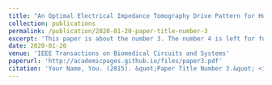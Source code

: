 ```yaml
---
title: "An Optimal Electrical Impedance Tomography Drive Pattern for Human-Computer Interaction Applications"
collection: publications
permalink: /publication/2020-01-20-paper-title-number-3
excerpt: 'This paper is about the number 3. The number 4 is left for future work.'
date: 2020-01-20
venue: 'IEEE Transactions on Biomedical Circuits and Systems'
paperurl: 'http://academicpages.github.io/files/paper3.pdf'
citation: 'Your Name, You. (2015). &quot;Paper Title Number 3.&quot; <i>Journal 1</i>. 1(3).'
---
```

